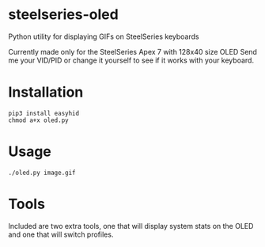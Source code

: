 # steelseries-oled
Python utility for displaying GIFs on SteelSeries keyboards

Currently made only for the SteelSeries Apex 7 with 128x40 size OLED
Send me your VID/PID or change it yourself to see if it works with your keyboard.

# Installation
```
pip3 install easyhid
chmod a+x oled.py
```

# Usage
```
./oled.py image.gif
```
# Tools
Included are two extra tools, one that will display system stats on the OLED and one that will switch profiles.
